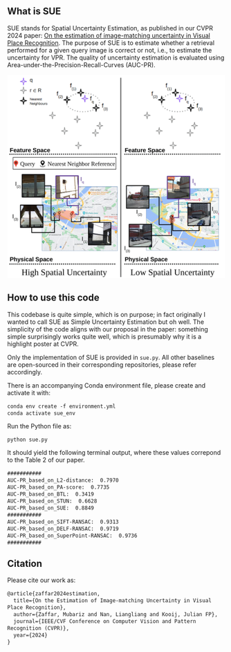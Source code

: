 ## What is SUE
SUE stands for Spatial Uncertainty Estimation, as published in our CVPR 2024 paper: [On the estimation of image-matching uncertainty in Visual Place Recognition](https://arxiv.org/abs/2404.00546). The purpose of SUE is to estimate whether a retrieval performed for a given query image is correct or not, i.e., to estimate the uncertainty for VPR. The quality of uncertainty estimation is evaluated using Area-under-the-Precision-Recall-Curves (AUC-PR).

![./sue.png](https://github.com/MubarizZaffar/SUE/blob/master/sue.png)

## How to use this code
This codebase is quite simple, which is on purpose; in fact originally I wanted to call SUE as Simple Uncertainty Estimation but oh well. The simplicity of the code aligns with our proposal in the paper: something simple surprisingly works quite well, which is presumably why it is a highlight poster at CVPR.

Only the implementation of SUE is provided in `sue.py`. All other baselines are open-sourced in their corresponding repositories, please refer accordingly.

There is an accompanying Conda environment file, please create and activate it with:

    conda env create -f environment.yml
    conda activate sue_env
Run the Python file as:

    python sue.py
It should yield the following terminal output, where these values correpond to the Table 2 of our paper.

    ###########
    AUC-PR_based_on_L2-distance:  0.7970
    AUC-PR_based_on_PA-score:  0.7735
    AUC-PR_based_on_BTL:  0.3419
    AUC-PR_based_on_STUN:  0.6628
    AUC-PR_based_on_SUE:  0.8849
    ###########
    AUC-PR_based_on_SIFT-RANSAC:  0.9313
    AUC-PR_based_on_DELF-RANSAC:  0.9719
    AUC-PR_based_on_SuperPoint-RANSAC:  0.9736
    ###########
## Citation
Please cite our work as:

    @article{zaffar2024estimation,
      title={On the Estimation of Image-matching Uncertainty in Visual Place Recognition},
      author={Zaffar, Mubariz and Nan, Liangliang and Kooij, Julian FP},
      journal={IEEE/CVF Conference on Computer Vision and Pattern Recognition (CVPR)},
      year={2024}
    }

